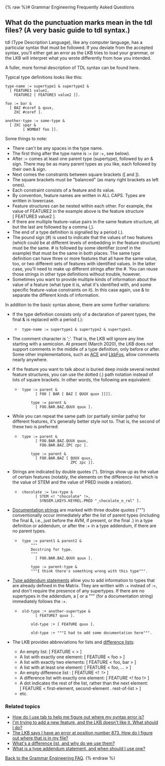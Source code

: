 {% raw %}# Grammar Engineering Frequently Asked Questions

## What do the punctuation marks mean in the tdl files? (A very basic guide to tdl syntax.)

tdl (Type Description Language), like any computer language, has a
particular syntax that must be followed. If you deviate from the
accepted syntax, you'll either get an error as the LKB tries to load
your grammar, or the LKB will interpret what you wrote differently from
how you intended.

A fuller, more formal description of TDL syntax can be found
here.

Typical type definitions looks like this:

    type-name := supertype1 & supertype2 &
      [ FEATURE1 value1,
        FEATURE2 [ FEATURE3 value2 ]].
    
    foo := bar &
      [ BAZ #coref & quux,
        ZXC #coref ].
    
    another-type := some-type &
      [ ZXC spqr &
            [ WOMBAT foo ]].

Some things to note:

- There can't be any spaces in the type name.
- The first thing after the type name is := (or :+, see below).
- After := comes at least one parent type (supertype), followed by an
& sign. There may be as many parent types as you like, each followed
by their own & sign.
- Next comes the constraints between square brackets (\[ and \]).
- The square brackets must be "balanced" (as many right brackets as
left ones).
- Each constraint consists of a feature and its value.
- By convention, feature names are written in ALL CAPS. Types are
written in lowercase.
- Feature structures can be nested within each other. For example, the
value of FEATURE2 in the example above is the feature structure
\[ FEATURE3 value2 \].
- If there are multiple feature-value pairs in the same feature
structure, all but the last are followed by a comma (,).
- The end of a type definition is signalled by a period (.).
- The pound sign (\#) is used to indicate that the values of two
features (which could be at different levels of embedding in the
feature structure) must be the same. \# is followed by some
identifier (coref in the example) that must be the same in both
places. The same type definition can have three or more features
that all have the same value, too, or two different sets of features
with identified values. In the latter case, you'll need to make up
different strings after the \#. You can reuse those strings in other
type definitions without trouble, however.
- Sometimes you want to provide multiple kinds of information about
the value of a feature (what type it is, what it's identified with,
and some specific feature-value constraints on it). In this case
again, use & to separate the different kinds of information.

In addition to the basic syntax above, there are some further
variations:

- If the type definition consists only of a declaration of parent
types, the final & is replaced with a period (.):
  
  -      type-name := supertype1 & supertype2 & supertype3.
- The comment character is ';'. That is, the LKB will ignore any line
starting with a semicolon. At present (March 2020), the LKB does not
support comments in the middle of a type definition, only before or
after. Some other implementations, such as [ACE](https://delph-in.github.io/docs/tools/AceTop) and
[LkbFos](https://delph-in.github.io/docs/tools/LkbFos), allow comments nearly anywhere.
- If the feature you want to talk about is buried deep inside several
nested feature structures, you can use the dotted (.) path notation
instead of lots of square brackets. In other words, the following
are equivalent:
  
  -      type := parent &
               [ FOO [ BAR [ BAZ [ QUUX quux ]]]].
        
             type := parent & 
               [ FOO.BAR.BAZ.QUUX quux ].
- While you can repeat the same path (or partially similar paths) for
different features, it's generally better style not to. That is, the
second of these two is preferred:
  -      type := parent &
               [ FOO.BAR.BAZ.QUUX quux,
                 FOO.BAR.BAZ.ZPC zpc ].
        
             type := parent & 
               [ FOO.BAR.BAZ [ QUUX quux,
                               ZPC zpc ]].
- Strings are indicated by double quotes ("). Strings show up as the
value of certain features (notably, the elements on the
difference-list which is the value of STEM and the value of PRED
inside a relation).
  
  -      chocolate := lex-type &
               [ STEM <! "chocolate" !>, 
                 SYNSEM.LKEYS.KEYREL.PRED "_chocolate_n_rel" ].
- [Documentation strings](/TdlRfc%3F#Type_documentation) are marked
with three double quotes (""") conventionally occur immediately
after the list of parent types (including the final &, i.e., just
before the AVM, if present, or the final .) in a type definition or
addendum, or after the :+ in a type addendum, if there are no parent
types.
  
  -      type := parent1 & parent2 &
             """
             Docstring for type.
             """
               [ FOO.BAR.BAZ.QUUX quux ].
        
             typo := parent-type &
             """I think there's something wrong with this type""".
- [Type addendum statements](https://delph-in.github.io/docs/matrix/GeFaqTypeAddendum) allow you to add
information to types that are already defined in the Matrix. They
are written with :+ instead of :=, and don't require the presence of
any supertypes. If there are no supertypes in the addendum, a \[ or
a """ (for a documentation string) immediately follows the :+.
  
  -      old-type :+ another-supertype &
               [ FEATURE7 quux ].
        
             old-type :+ [ FEATURE quux ].
        
             old-type :+ """I had to add some documentation here""".
- The LKB provides abbreviations for lists and [difference
lists](https://delph-in.github.io/docs/matrix/GeFaqDiffList):
  
  - An empty list: \[ FEATURE &lt; &gt; \]
  - A list with exactly one element: \[ FEATURE &lt; foo &gt; \]
  - A list with exactly two elements:
\[ FEATURE &lt; foo, bar &gt; \]
  - A list with at least one element:
\[ FEATURE &lt; foo, ... &gt; \]
  - An empty difference list : \[ FEATURE &lt;!  !&gt; \]
  - A difference list with exactly one element:
\[ FEATURE &lt;! foo !&gt; \]
  - A dot indicates the rest of the list, rather than the next
element:
\[ FEATURE &lt; first-element, second-element . rest-of-list &gt; \]
  - etc.

### Related topics

- [How do I use tab to help me figure out where my syntax error
is?](https://delph-in.github.io/docs/matrix/GeFaqTabIndentation)
- [I'm trying to add a new feature, and the LKB doesn't like it. What
should I do?](https://delph-in.github.io/docs/matrix/GeFaqNewFeature)
- [The LKB says I have an error at position number 873. How do I
figure out where that is in my file?](https://delph-in.github.io/docs/matrix/GeFaqGotoChar)
- [What's a difference list, and why do we use them?](https://delph-in.github.io/docs/matrix/GeFaqDiffList)
- [What is a type addendum statement, and when should I use
one?](https://delph-in.github.io/docs/matrix/GeFaqTypeAddendum)

[Back to the Grammar Engineering FAQ](/GrammarEngineeringFaq).
<update date omitted for speed>{% endraw %}